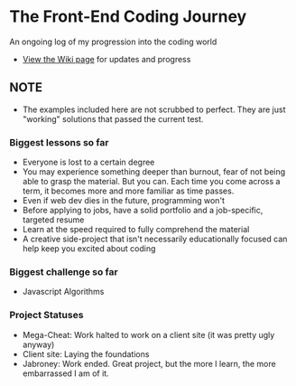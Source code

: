 # The Front-End Coding Journey
An ongoing log of my progression into the coding world


* [View the Wiki page](https://github.com/Stryyder/The-Front-End-Coding-Journey/wiki)
for updates and progress

## NOTE
- The examples included here are not scrubbed to perfect. They are just "working" solutions that passed the current test.

### Biggest lessons so far
- Everyone is lost to a certain degree
- You may experience something deeper than burnout, fear of not being able to grasp the material. But you can. Each time you come across a term, it becomes more and more familiar as time passes.
- Even if web dev dies in the future, programming won't
- Before applying to jobs, have a solid portfolio and a job-specific, targeted resume
- Learn at the speed required to fully comprehend the material
- A creative side-project that isn't necessarily educationally focused can help keep you excited about coding

### Biggest challenge so far
- Javascript Algorithms

### Project Statuses
- Mega-Cheat: Work halted to work on a client site (it was pretty ugly anyway)
- Client site: Laying the foundations
- Jabroney: Work ended. Great project, but the more I learn, the more embarrassed I am of it.

